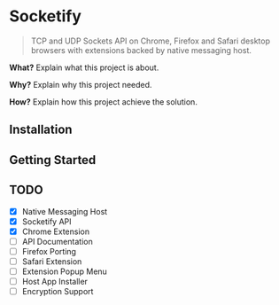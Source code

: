 # Socketify

> TCP and UDP Sockets API on Chrome, Firefox and Safari desktop browsers with extensions backed by native messaging host.

**What?** Explain what this project is about.

**Why?** Explain why this project needed.

**How?** Explain how this project achieve the solution.

## Installation

## Getting Started

## TODO

- [x] Native Messaging Host
- [x] Socketify API
- [x] Chrome Extension
- [ ] API Documentation
- [ ] Firefox Porting
- [ ] Safari Extension
- [ ] Extension Popup Menu
- [ ] Host App Installer
- [ ] Encryption Support
